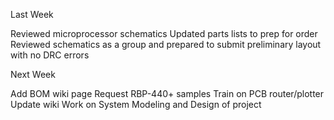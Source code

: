 Last Week

Reviewed microprocessor schematics
Updated parts lists to prep for order
Reviewed schematics as a group and prepared to submit preliminary layout 
with no DRC errors

Next Week

Add BOM wiki page
Request RBP-440+ samples
Train on PCB router/plotter
Update wiki
Work on System Modeling and Design of project
